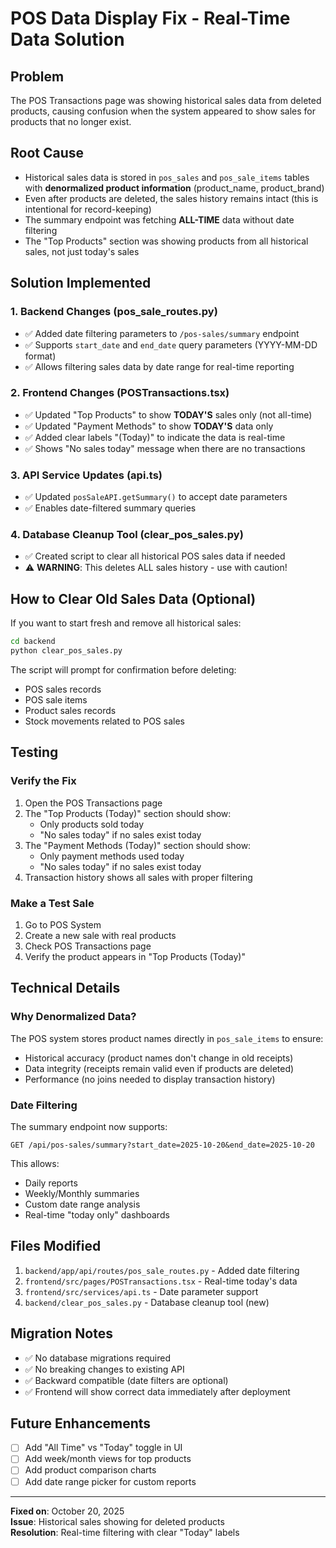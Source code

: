 # POS Data Display Fix - Real-Time Data Solution

## Problem
The POS Transactions page was showing historical sales data from deleted products, causing confusion when the system appeared to show sales for products that no longer exist.

## Root Cause
- Historical sales data is stored in `pos_sales` and `pos_sale_items` tables with **denormalized product information** (product_name, product_brand)
- Even after products are deleted, the sales history remains intact (this is intentional for record-keeping)
- The summary endpoint was fetching **ALL-TIME** data without date filtering
- The "Top Products" section was showing products from all historical sales, not just today's sales

## Solution Implemented

### 1. Backend Changes (pos_sale_routes.py)
- ✅ Added date filtering parameters to `/pos-sales/summary` endpoint
- ✅ Supports `start_date` and `end_date` query parameters (YYYY-MM-DD format)
- ✅ Allows filtering sales data by date range for real-time reporting

### 2. Frontend Changes (POSTransactions.tsx)
- ✅ Updated "Top Products" to show **TODAY'S** sales only (not all-time)
- ✅ Updated "Payment Methods" to show **TODAY'S** data only
- ✅ Added clear labels "(Today)" to indicate the data is real-time
- ✅ Shows "No sales today" message when there are no transactions

### 3. API Service Updates (api.ts)
- ✅ Updated `posSaleAPI.getSummary()` to accept date parameters
- ✅ Enables date-filtered summary queries

### 4. Database Cleanup Tool (clear_pos_sales.py)
- ✅ Created script to clear all historical POS sales data if needed
- ⚠️ **WARNING**: This deletes ALL sales history - use with caution!

## How to Clear Old Sales Data (Optional)

If you want to start fresh and remove all historical sales:

```bash
cd backend
python clear_pos_sales.py
```

The script will prompt for confirmation before deleting:
- POS sales records
- POS sale items
- Product sales records
- Stock movements related to POS sales

## Testing

### Verify the Fix
1. Open the POS Transactions page
2. The "Top Products (Today)" section should show:
   - Only products sold today
   - "No sales today" if no sales exist today
3. The "Payment Methods (Today)" section should show:
   - Only payment methods used today
   - "No sales today" if no sales exist today
4. Transaction history shows all sales with proper filtering

### Make a Test Sale
1. Go to POS System
2. Create a new sale with real products
3. Check POS Transactions page
4. Verify the product appears in "Top Products (Today)"

## Technical Details

### Why Denormalized Data?
The POS system stores product names directly in `pos_sale_items` to ensure:
- Historical accuracy (product names don't change in old receipts)
- Data integrity (receipts remain valid even if products are deleted)
- Performance (no joins needed to display transaction history)

### Date Filtering
The summary endpoint now supports:
```
GET /api/pos-sales/summary?start_date=2025-10-20&end_date=2025-10-20
```

This allows:
- Daily reports
- Weekly/Monthly summaries
- Custom date range analysis
- Real-time "today only" dashboards

## Files Modified
1. `backend/app/api/routes/pos_sale_routes.py` - Added date filtering
2. `frontend/src/pages/POSTransactions.tsx` - Real-time today's data
3. `frontend/src/services/api.ts` - Date parameter support
4. `backend/clear_pos_sales.py` - Database cleanup tool (new)

## Migration Notes
- ✅ No database migrations required
- ✅ No breaking changes to existing API
- ✅ Backward compatible (date filters are optional)
- ✅ Frontend will show correct data immediately after deployment

## Future Enhancements
- [ ] Add "All Time" vs "Today" toggle in UI
- [ ] Add week/month views for top products
- [ ] Add product comparison charts
- [ ] Add date range picker for custom reports

---

**Fixed on**: October 20, 2025  
**Issue**: Historical sales showing for deleted products  
**Resolution**: Real-time filtering with clear "Today" labels

